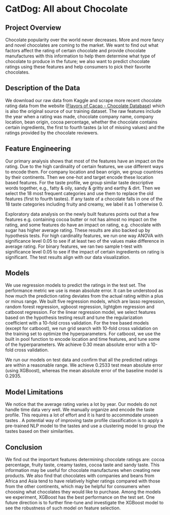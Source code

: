 # CatDog: All about Chocolate



## Project Overview
Chocolate popularity over the world never decreases. More and more fancy and novel chocolates are coming to the market. We want to find out what factors affect the rating of certain chocolate and provide chocolate manufactures with this information to help them determine what type of chocolate to produce in the future; we also want to predict chocolate ratings using these features and help consumers to pick their favorite chocolates.



## Description of the Data
We download our raw data from Kaggle and scrape more recent chocolate rating data from the website ([Flavors of Cacao - Chocolate Database](http://flavorsofcacao.com/chocolate_database.html)) which is also the original source of our training dataset. The raw features include the year when a rating was made, chocolate company name, company location, bean origin, cocoa percentage, whether the chocolate contains certain ingredients, the first to fourth tastes (a lot of missing values) and the ratings provided by the chocolate reviewers.



## Feature Engineering
Our primary analysis shows that most of the features have an impact on the rating. Due to the high cardinality of certain features, we use different ways to encode them. For company location and bean origin, we group countries by their continents. Then we one-hot and target encode these location based features. For the taste profile, we group similar taste descriptive words together, e.g., fatty & oily, sandy & gritty and earthy & dirt. Then we select the 18 most frequent categories and use them to replace the old features (first to fourth tastes). If any taste of a chocolate falls in one of the 18 taste categories including fruity and creamy, we label it as 1 otherwise 0.

Exploratory data analysis on the newly built features points out that a few features e.g. containing cocoa butter or not has almost no impact on the rating, and some features do have an impact on rating, e.g. chocolate with sugar has higher average rating. These results are also backed up by hypothesis tests. For high cardinality features, we run one way ANOVA with significance level 0.05 to see if at least two of the values make difference in average rating. For binary features, we ran two sample t-test with significance level 0.05 to see if the impact of certain ingredients on rating is significant. The test results align with our data visualization.



## Models
We use regression models to predict the ratings in the test set. The performance metric we use is mean absolute error. It can be understood as how much the prediction rating deviates from the actual rating within a plus or minus range. We built five regression models, which are lasso regression, random forest regression, xgboost regression, lightgbm regression and catboost regression. For the linear regression model, we select features based on the hypothesis testing result and tune the regularization coefficient with a 10-fold cross validation. For the tree based models (except for catboost), we run grid search with 10-fold cross validation on the training set to optimize the hyperparameters. For catboost, we use the built in pool function to encode location and time features, and tune some of the hyperparameters. We achieve 0.30 mean absolute error with a 10-fold cross validation.

We run our models on test data and confirm that all the predicted ratings are within a reasonable range. We achieve 0.2533 test mean absolute error (using XGBoost), whereas the mean absolute error of the baseline model is 0.2935.



## Model Limitations
We notice that the average rating varies a lot by year. Our models do not handle time data very well. We manually organize and encode the taste profile. This requires a lot of effort and it is hard to accommodate unseen tastes . A potential way of improving taste profile classification is to apply a pre-trained NLP model to the tastes and use a clustering model to group the tastes based on their similarities.



## Conclusion
We find out the important features determining chocolate ratings are: cocoa percentage, fruity taste, creamy tastes, cocoa taste and sandy taste. This information may be useful for chocolate manufactures when creating new products. We also find that chocolates with companies and beans from Africa and Asia tend to have relatively higher ratings compared with those from the other continents, which may be helpful for consumers when choosing what chocolates they would like to purchase. Among the models we experiment, XGBoost has the best performance on the test set. One future direction is to further fine-tune and investigate the XGBoost model to see the robustness of such model on feature selection. 
